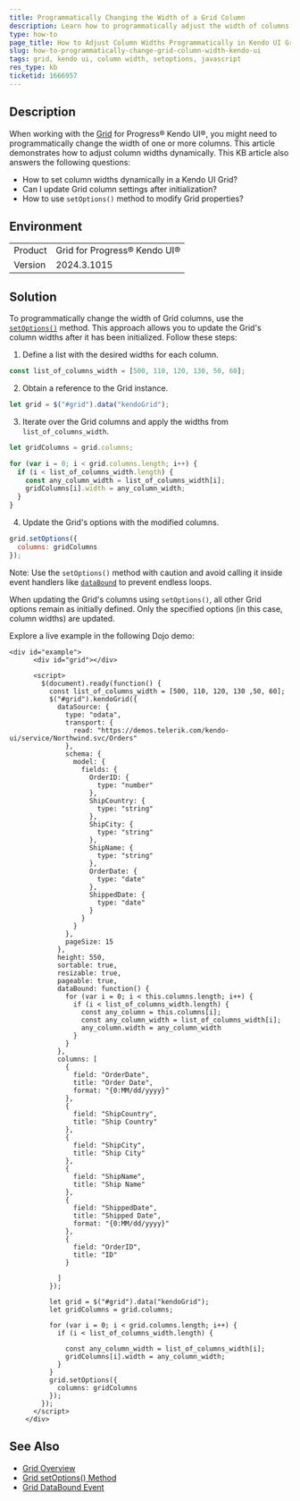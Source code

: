 ```yaml
---
title: Programmatically Changing the Width of a Grid Column
description: Learn how to programmatically adjust the width of columns in a Kendo UI Grid.
type: how-to
page_title: How to Adjust Column Widths Programmatically in Kendo UI Grid
slug: how-to-programmatically-change-grid-column-width-kendo-ui
tags: grid, kendo ui, column width, setoptions, javascript
res_type: kb
ticketid: 1666957
---
```


## Description

When working with the [Grid](https://docs.telerik.com/kendo-ui/api/javascript/ui/grid) for Progress® Kendo UI®, you might need to programmatically change the width of one or more columns. This article demonstrates how to adjust column widths dynamically. This KB article also answers the following questions:
- How to set column widths dynamically in a Kendo UI Grid?
- Can I update Grid column settings after initialization?
- How to use `setOptions()` method to modify Grid properties?

## Environment

<table>
<tbody>
<tr>
<td>Product</td>
<td>Grid for Progress® Kendo UI®</td>
</tr>
<tr>
<td>Version</td>
<td>2024.3.1015</td>
</tr>
</tbody>
</table>

## Solution

To programmatically change the width of Grid columns, use the [`setOptions()`](https://docs.telerik.com/kendo-ui/api/javascript/ui/grid/methods/setoptions) method. This approach allows you to update the Grid's column widths after it has been initialized. Follow these steps:

1. Define a list with the desired widths for each column.

```javascript
const list_of_columns_width = [500, 110, 120, 130, 50, 60];
```

2. Obtain a reference to the Grid instance.

```javascript
let grid = $("#grid").data("kendoGrid");
```

3. Iterate over the Grid columns and apply the widths from `list_of_columns_width`.

```javascript
let gridColumns = grid.columns;

for (var i = 0; i < grid.columns.length; i++) {
  if (i < list_of_columns_width.length) {
    const any_column_width = list_of_columns_width[i];
    gridColumns[i].width = any_column_width;
  }
}
```

4. Update the Grid's options with the modified columns.

```javascript
grid.setOptions({
  columns: gridColumns
});
```

Note: Use the `setOptions()` method with caution and avoid calling it inside event handlers like [`dataBound`](https://docs.telerik.com/kendo-ui/api/javascript/ui/grid/events/databound) to prevent endless loops.

When updating the Grid's columns using `setOptions()`, all other Grid options remain as initially defined. Only the specified options (in this case, column widths) are updated.

Explore a live example in the following Dojo demo: 

```dojo
<div id="example">
      <div id="grid"></div>

      <script>
        $(document).ready(function() {
          const list_of_columns_width = [500, 110, 120, 130 ,50, 60];
          $("#grid").kendoGrid({
            dataSource: {
              type: "odata",
              transport: {
                read: "https://demos.telerik.com/kendo-ui/service/Northwind.svc/Orders"
              },
              schema: {
                model: {
                  fields: {
                    OrderID: {
                      type: "number"
                    },
                    ShipCountry: {
                      type: "string"
                    },
                    ShipCity: {
                      type: "string"
                    },
                    ShipName: {
                      type: "string"
                    },
                    OrderDate: {
                      type: "date"
                    },
                    ShippedDate: {
                      type: "date"
                    }
                  }
                }
              },
              pageSize: 15
            },
            height: 550,
            sortable: true,
            resizable: true,
            pageable: true,
            dataBound: function() {
              for (var i = 0; i < this.columns.length; i++) {
                if (i < list_of_columns_width.length) {
                  const any_column = this.columns[i];
                  const any_column_width = list_of_columns_width[i];
                  any_column.width = any_column_width
                }
              }
            },
            columns: [
              {
                field: "OrderDate",
                title: "Order Date",
                format: "{0:MM/dd/yyyy}"
              },
              {
                field: "ShipCountry",
                title: "Ship Country"
              },
              {
                field: "ShipCity",
                title: "Ship City"
              },
              {
                field: "ShipName",
                title: "Ship Name"
              },
              {
                field: "ShippedDate",
                title: "Shipped Date",
                format: "{0:MM/dd/yyyy}"
              },
              {
                field: "OrderID",
                title: "ID"
              }

            ]
          });

          let grid = $("#grid").data("kendoGrid");
          let gridColumns = grid.columns;

          for (var i = 0; i < grid.columns.length; i++) {
            if (i < list_of_columns_width.length) {

              const any_column_width = list_of_columns_width[i];
              gridColumns[i].width = any_column_width;
            }
          }
          grid.setOptions({
            columns: gridColumns
          });
        });
      </script>
    </div>
```

## See Also

- [Grid Overview](https://docs.telerik.com/kendo-ui/api/javascript/ui/grid)
- [Grid setOptions() Method](https://docs.telerik.com/kendo-ui/api/javascript/ui/grid/methods/setoptions)
- [Grid DataBound Event](https://docs.telerik.com/kendo-ui/api/javascript/ui/grid/events/databound)
